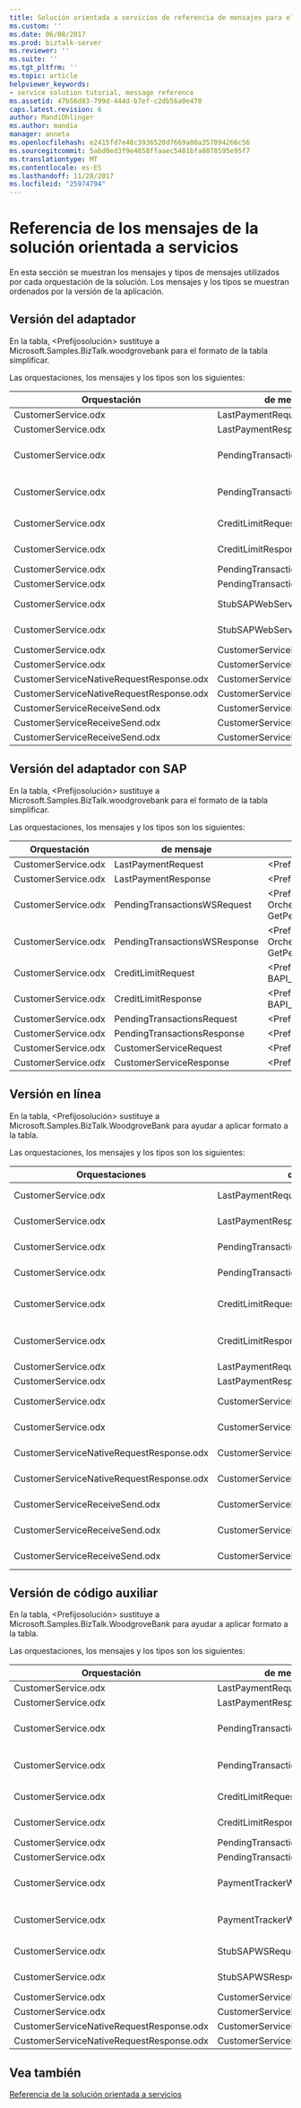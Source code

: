 ```yaml
---
title: Solución orientada a servicios de referencia de mensajes para el servicio | Documentos de Microsoft
ms.custom: ''
ms.date: 06/08/2017
ms.prod: biztalk-server
ms.reviewer: ''
ms.suite: ''
ms.tgt_pltfrm: ''
ms.topic: article
helpviewer_keywords:
- service solution tutorial, message reference
ms.assetid: 47b56d83-799d-444d-b7ef-c2db56a0e470
caps.latest.revision: 6
author: MandiOhlinger
ms.author: mandia
manager: anneta
ms.openlocfilehash: e2415fd7e48c3936520d7669a80a357094266c56
ms.sourcegitcommit: 5abd0ed3f9e4858ffaaec5481bfa8878595e95f7
ms.translationtype: MT
ms.contentlocale: es-ES
ms.lasthandoff: 11/28/2017
ms.locfileid: "25974794"
---
```

# <a name="message-reference-for-the-service-oriented-solution"></a>Referencia de los mensajes de la solución orientada a servicios
En esta sección se muestran los mensajes y tipos de mensajes utilizados por cada orquestación de la solución. Los mensajes y los tipos se muestran ordenados por la versión de la aplicación.  
  
## <a name="adapter-version"></a>Versión del adaptador  
 En la tabla, \<Prefijosolución\> sustituye a Microsoft.Samples.BizTalk.woodgrovebank para el formato de la tabla simplificar.  
  
 Las orquestaciones, los mensajes y los tipos son los siguientes:  
  
|Orquestación|de mensaje|Tipo de mensaje|  
|-------------------|-------------|------------------|  
|CustomerService.odx|LastPaymentRequest|\<Prefijosolución\>. Schemas.LastPaymentRequest|  
|CustomerService.odx|LastPaymentResponse|\<Prefijosolución\>. Schemas.LastPaymentResponse|  
|CustomerService.odx|PendingTransactionsWSRequest|\<Prefijosolución\>. Orchestrations.Adapter.PendTransWS.PendingTransactionsWebService_. GetPendingTransactions_request|  
|CustomerService.odx|PendingTransactionsWSResponse|\<Prefijosolución\>. Orchestrations.Adapter.PendTransWS.PendingTransactionsWebService_. GetPendingTransactions_response|  
|CustomerService.odx|CreditLimitRequest|\<Prefijosolución\>. Schemas.BAPI_BANKACCT_GET_DETAIL. BAPI_BANKACCT_GET_DETAIL_Request|  
|CustomerService.odx|CreditLimitResponse|\<Prefijosolución\>. Schemas.BAPI_BANKACCT_GET_DETAIL. BAPI_BANKACCT_GET_DETAIL_Response|  
|CustomerService.odx|PendingTransactionsRequest|\<Prefijosolución\>. Schemas.PendingTransactionsRequest|  
|CustomerService.odx|PendingTransactionsResponse|\<Prefijosolución\>. Schemas.PendingTransactionsResponse|  
|CustomerService.odx|StubSAPWebServiceRequest|\<Prefijosolución\>. Orchestrations.Adapter.StubSAPWS.StubSAPWS_. GetAccountDetails_request|  
|CustomerService.odx|StubSAPWebServiceResponse|\<Prefijosolución\>. Orchestrations.Adapter.StubSAPWS.StubSAPWS_. GetAccountDetails_response|  
|CustomerService.odx|CustomerServiceRequest|\<Prefijosolución\>. Schemas.CustomerServiceRequest|  
|CustomerService.odx|CustomerServiceResponse|\<Prefijosolución\>. Schemas.CustomerServiceResponse|  
|CustomerServiceNativeRequestResponse.odx|CustomerServiceRequest|\<Prefijosolución\>. Schemas.CustomerServiceRequest|  
|CustomerServiceNativeRequestResponse.odx|CustomerServiceResponse|\<Prefijosolución\>. Schemas.CustomerServiceResponse|  
|CustomerServiceReceiveSend.odx|CustomerServiceResponse2|\<Prefijosolución\>. Schemas.CustomerServiceResponse|  
|CustomerServiceReceiveSend.odx|CustomerServiceResponse|\<Prefijosolución\>. Schemas.CustomerServiceResponse|  
|CustomerServiceReceiveSend.odx|CustomerServiceRequest|\<Prefijosolución\>. Schemas.CustomerServiceRequest|  
  
## <a name="adapter-with-sap-version"></a>Versión del adaptador con SAP  
 En la tabla, \<Prefijosolución\> sustituye a Microsoft.Samples.BizTalk.woodgrovebank para el formato de la tabla simplificar.  
  
 Las orquestaciones, los mensajes y los tipos son los siguientes:  
  
|Orquestación|de mensaje|Tipo de mensaje|  
|-------------------|-------------|------------------|  
|CustomerService.odx|LastPaymentRequest|\<Prefijosolución\>. Schemas.LastPaymentRequest|  
|CustomerService.odx|LastPaymentResponse|\<Prefijosolución\>. Schemas.LastPaymentResponse|  
|CustomerService.odx|PendingTransactionsWSRequest|\<Prefijosolución\>. Orchestrations.Adapter.PendTransWS.PendingTransactionsWebService_. GetPendingTransactions_request|  
|CustomerService.odx|PendingTransactionsWSResponse|\<Prefijosolución\>. Orchestrations.Adapter.PendTransWS.PendingTransactionsWebService_. GetPendingTransactions_response|  
|CustomerService.odx|CreditLimitRequest|\<Prefijosolución\>. Schemas.BAPI_BANKACCT_GET_DETAIL. BAPI_BANKACCT_GET_DETAIL_Request|  
|CustomerService.odx|CreditLimitResponse|\<Prefijosolución\>. Schemas.BAPI_BANKACCT_GET_DETAIL. BAPI_BANKACCT_GET_DETAIL_Response|  
|CustomerService.odx|PendingTransactionsRequest|\<Prefijosolución\>. Schemas.PendingTransactionsRequest|  
|CustomerService.odx|PendingTransactionsResponse|\<Prefijosolución\>. Schemas.PendingTransactionsResponse|  
|CustomerService.odx|CustomerServiceRequest|\<Prefijosolución\>. Schemas.CustomerServiceRequest|  
|CustomerService.odx|CustomerServiceResponse|\<Prefijosolución\>. Schemas.CustomerServiceResponse|  
  
## <a name="inline-version"></a>Versión en línea  
 En la tabla, \<Prefijosolución\> sustituye a Microsoft.Samples.BizTalk.WoodgroveBank para ayudar a aplicar formato a la tabla.  
  
 Las orquestaciones, los mensajes y los tipos son los siguientes:  
  
|Orquestaciones|de mensaje|Tipo de mensaje|  
|--------------------|-------------|------------------|  
|CustomerService.odx|LastPaymentRequest|\<Prefijosolución\>. Schemas.LastPaymentRequest|  
|CustomerService.odx|LastPaymentResponse|\<Prefijosolución\>. Schemas.LastPaymentResponse|  
|CustomerService.odx|PendingTransactionsWSRequest|\<Prefijosolución\>. Schemas.PendingTransactionsRequest|  
|CustomerService.odx|PendingTransactionsWSResponse|\<Prefijosolución\>. Schemas.PendingTransactionsResponse|  
|CustomerService.odx|CreditLimitRequest|\<Prefijosolución\>. Schemas.BAPI_BANKACCT_GET_DETAIL. BAPI_BANKACCT_GET_DETAIL_Request|  
|CustomerService.odx|CreditLimitResponse|\<Prefijosolución\>. Schemas.BAPI_BANKACCT_GET_DETAIL. BAPI_BANKACCT_GET_DETAIL_Response|  
|CustomerService.odx|LastPaymentRequestAfterSendPipeline|System.Xml.XmlDocument|  
|CustomerService.odx|LastPaymentResponseBeforeReceivePipeline|System.Xml.XmlDocument|  
|CustomerService.odx|CustomerServiceRequest|\<Prefijosolución\>. Schemas.CustomerServiceRequest|  
|CustomerService.odx|CustomerServiceResponse|\<Prefijosolución\>. Schemas.CustomerServiceResponse|  
|CustomerServiceNativeRequestResponse.odx|CustomerServiceRequest|\<Prefijosolución\>. Schemas.CustomerServiceRequest|  
|CustomerServiceNativeRequestResponse.odx|CustomerServiceResponse|\<Prefijosolución\>. Schemas.CustomerServiceResponse|  
|CustomerServiceReceiveSend.odx|CustomerServiceResponse2|\<Prefijosolución\>. Schemas.CustomerServiceResponse|  
|CustomerServiceReceiveSend.odx|CustomerServiceResponse|\<Prefijosolución\>. Schemas.CustomerServiceResponse|  
|CustomerServiceReceiveSend.odx|CustomerServiceRequest|\<Prefijosolución\>. Schemas.CustomerServiceRequest|  
  
## <a name="stub-version"></a>Versión de código auxiliar  
 En la tabla, \<Prefijosolución\> sustituye a Microsoft.Samples.BizTalk.WoodgroveBank para ayudar a aplicar formato a la tabla.  
  
 Las orquestaciones, los mensajes y los tipos son los siguientes:  
  
|Orquestación|de mensaje|Tipo de mensaje|  
|-------------------|-------------|------------------|  
|CustomerService.odx|LastPaymentRequest|\<Prefijosolución\>. Schemas.LastPaymentRequest|  
|CustomerService.odx|LastPaymentResponse|\<Prefijosolución\>. Schemas.LastPaymentResponse|  
|CustomerService.odx|PendingTransactionsWSRequest|\<Prefijosolución\>. Orchestrations.Stubbed.StubPendTransWS.StubPendingTransactionsWebService_. GetPendingTransactions_request|  
|CustomerService.odx|PendingTransactionsWSResponse|\<Prefijosolución\>. Orchestrations.Stubbed.StubPendTransWS.StubPendingTransactionsWebService_. GetPendingTransactions_response|  
|CustomerService.odx|CreditLimitRequest|\<Prefijosolución\>. Schemas.BAPI_BANKACCT_GET_DETAIL. BAPI_BANKACCT_GET_DETAIL_Request|  
|CustomerService.odx|CreditLimitResponse|\<Prefijosolución\>. Schemas.BAPI_BANKACCT_GET_DETAIL. BAPI_BANKACCT_GET_DETAIL_Response|  
|CustomerService.odx|PendingTransactionsRequest|\<Prefijosolución\>. Schemas.PendingTransactionsRequest|  
|CustomerService.odx|PendingTransactionsResponse|\<Prefijosolución\>. Schemas.PendingTransactionsResponse|  
|CustomerService.odx|PaymentTrackerWSRequest|\<Prefijosolución\>. Orchestrations.Stubbed.StubPmntTrckWS.StubPaymentTrackerWebService_. GetLastPayments_request|  
|CustomerService.odx|PaymentTrackerWSResponse|\<Prefijosolución\>. Orchestrations.Stubbed.StubPmntTrckWS.StubPaymentTrackerWebService_. GetLastPayments_response|  
|CustomerService.odx|StubSAPWSRequest|\<Prefijosolución\>. Orchestrations.Stubbed.StubSAPWS.StubSAPWS_. GetAccountDetails_request|  
|CustomerService.odx|StubSAPWSResponse|\<Prefijosolución\>. Orchestrations.Stubbed.StubSAPWS.StubSAPWS_. GetAccountDetails_response|  
|CustomerService.odx|CustomerServiceRequest|\<Prefijosolución\>. Schemas.CustomerServiceRequest|  
|CustomerService.odx|CustomerServiceResponse|\<Prefijosolución\>. Schemas.CustomerServiceResponse|  
|CustomerServiceNativeRequestResponse.odx|CustomerServiceRequest|\<Prefijosolución\>. Schemas.CustomerServiceRequest|  
|CustomerServiceNativeRequestResponse.odx|CustomerServiceResponse|\<Prefijosolución\>. Schemas.CustomerServiceResponse|  
  
## <a name="see-also"></a>Vea también  
 [Referencia de la solución orientada a servicios](../core/service-oriented-solution-reference.md)